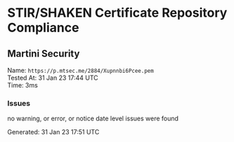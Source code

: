 # STIR/SHAKEN Certificate Repository Compliance

## Martini Security

Name: `https://p.mtsec.me/2884/Xupnnbi6Pcee.pem`\
Tested At: 31 Jan 23 17:44 UTC\
Time: 3ms

### Issues

no warning, or error, or notice date level issues were found

Generated: 31 Jan 23 17:51 UTC